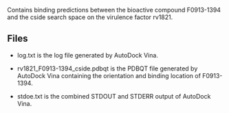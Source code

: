 Contains binding predictions between the bioactive compound F0913-1394 and the cside search space on the virulence factor rv1821.

## Files

- log.txt is the log file generated by AutoDock Vina.

- rv1821_F0913-1394_cside.pdbqt is the PDBQT file generated by AutoDock Vina containing the orientation and binding location of F0913-1394.

- stdoe.txt is the combined STDOUT and STDERR output of AutoDock Vina.


